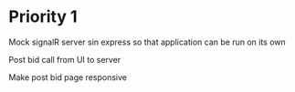 # Priority 1
Mock signalR server sin express so that application can be run on its own

Post bid call from UI to server

Make post bid page responsive
